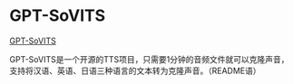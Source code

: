 # GPT-SoVITS

[GPT-SoVITS](https://github.com/RVC-Boss/GPT-SoVITS)

GPT-SoVITS是一个开源的TTS项目，只需要1分钟的音频文件就可以克隆声音，支持将汉语、英语、日语三种语言的文本转为克隆声音。（README语）
